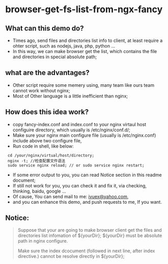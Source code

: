 # browser-get-fs-list-from-ngx-fancy

## What can this demo do? 
- Times ago, send files and directories list info to client, at least require a ohter script,
	such as nodejs, java, php, python ...
- In this way, we can make browser get the list,
 which contains the file and directories in special absolute path; 

## what are the advantages?
- Other script require some memery using, many team like ours team cannot work without nginx;
- Most of Other language is a little inefficient than nginx;

## How does this idea work?
- copy fancy-index.conf and index.conf to your nginx virtaul host configuire directory,
  which usually is /etc/nginx/conf.d/;
- Make sure your nginx main configure file (usually is /etc/nginx.conf) include above two configure file, 
- Run code in shell, like below:
```
 cd /your/nginx/virtual/host/directory;
 nginx -t; //检查配置文件语法
 sudo service nginx reload; // or sudo service nginx restart;
```
- If some error output to you, you can read Notice section in this readme document;
- If still not work for you, you can check it and fix it, via checking, thinking, baidu, google ...
- Of cause, You can send mail to me: ivuex@yahoo.com,
- and you can enhance this demo, and push requests to me, If you want.

## Notice:

  > Suppose that your are going to make browser client get the files and directories list infomation of ${yourDir};
  > ${yourDir} must be absolute path in nginx configure.
  >
  > Make sure the index dcocument (followed in next line,
   after index directive.) cannot be resolve directly in ${yourDir};
  


	
	

